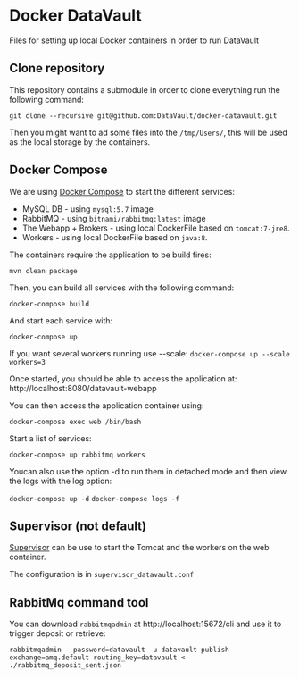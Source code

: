 # Docker DataVault

Files for setting up local Docker containers in order to run DataVault

## Clone repository

This repository contains a submodule in order to clone everything run the following command:

`git clone --recursive git@github.com:DataVault/docker-datavault.git`

Then you might want to ad some files into the `/tmp/Users/`, this will be used as the local storage by the containers.

## Docker Compose

We are using [Docker Compose](https://docs.docker.com/compose/) to start the different services:
* MySQL DB - using `mysql:5.7` image
* RabbitMQ - using `bitnami/rabbitmq:latest` image
* The Webapp + Brokers - using local DockerFile based on `tomcat:7-jre8`.
* Workers - using local DockerFile based on `java:8`.

The containers require the application to be build fires:

`mvn clean package`

Then, you can build all services with the following command:

`docker-compose build`

And start each service with:

`docker-compose up`

If you want several workers running use --scale:
`docker-compose up --scale workers=3`

Once started, you should be able to access the application at: http://localhost:8080/datavault-webapp

You can then access the application container using:

`docker-compose exec web /bin/bash`

Start a list of services:

`docker-compose up rabbitmq workers`

Youcan also use the option -d to run them in detached mode and then view the logs with the log option:

`docker-compose up -d`
`docker-compose logs -f`

## Supervisor (not default)

[Supervisor](https://docs.docker.com/engine/admin/multi-service_container/) can be use to start the Tomcat and the workers on the web container.

The configuration is in `supervisor_datavault.conf`

## RabbitMq command tool

You can download `rabbitmqadmin` at http://localhost:15672/cli and use it to trigger deposit or retrieve:

`rabbitmqadmin --password=datavault -u datavault publish exchange=amq.default routing_key=datavault < ./rabbitmq_deposit_sent.json`